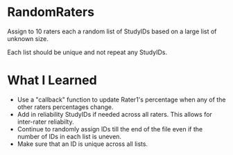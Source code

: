 # RandomRaters
Assign to 10 raters each a random list of StudyIDs based on a large list of unknown size. 

Each list should be unique and not repeat any StudyIDs.

# What I Learned
* Use a "callback" function to update Rater1's percentage when any of the other raters percentages change.
* Add in reliability StudyIDs if needed across all raters. This allows for inter-rater reliabilty.
* Continue to randomly assign IDs till the end of the file even if the number of IDs in each list is uneven.
* Make sure that an ID is unique across all lists.

